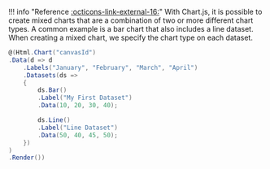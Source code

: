 !!! info "Reference [:octicons-link-external-16:](https://www.chartjs.org/docs/latest/charts/mixed.html)"
	With Chart.js, it is possible to create mixed charts that are a combination of two or more different chart types. A common example is a bar chart that also includes a line dataset.
	When creating a mixed chart, we specify the chart type on each dataset.

```csharp hl_lines="6 10"
@(Html.Chart("canvasId")
.Data(d => d
    .Labels("January", "February", "March", "April")
    .Datasets(ds =>
    {
        ds.Bar()
        .Label("My First Dataset")
        .Data(10, 20, 30, 40);

        ds.Line()
        .Label("Line Dataset")
        .Data(50, 40, 45, 50);
    })
)
.Render())
```